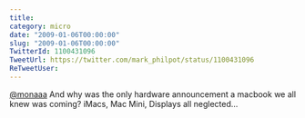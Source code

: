 ```yaml
---
title: 
category: micro
date: "2009-01-06T00:00:00"
slug: "2009-01-06T00:00:00"
TwitterId: 1100431096
TweetUrl: https://twitter.com/mark_philpot/status/1100431096
ReTweetUser: 
---
```


[@monaaa](https://twitter.com/monaaa) And why was the only hardware announcement a macbook we all knew was coming?  iMacs, Mac Mini, Displays all neglected...